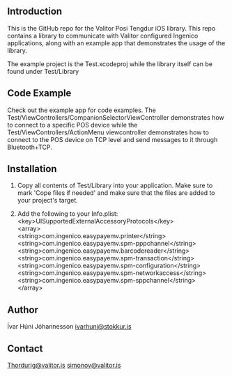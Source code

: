 ## Introduction

This is the GitHub repo for the Valitor Posi Tengdur iOS library. This repo contains a library to communicate with Valitor configured Ingenico applications, along with an example app that demonstrates the usage of the library.

The example project is the Test.xcodeproj while the library itself can be found under Test/Library

## Code Example

Check out the example app for code examples. The Test/ViewControllers/CompanionSelectorViewController demonstrates how to connect to a specific POS device while the 
Test/ViewControllers/ActionMenu viewcontroller demonstrates how to connect to the POS device on TCP level and send messages to it through Bluetooth+TCP.

## Installation

1. Copy all contents of Test/Library into your application. Make sure to mark 'Cope files if needed' and make sure that the files are added to your project's target.

2. Add the following to your Info.plist:  
\<key\>UISupportedExternalAccessoryProtocols\</key\>  
	\<array\>  
		\<string>com.ingenico.easypayemv.printer\</string\>  
		\<string\>com.ingenico.easypayemv.spm-pppchannel\</string\>  
		\<string\>com.ingenico.easypayemv.barcodereader\</string\>  
		\<string\>com.ingenico.easypayemv.spm-transaction\</string\>  
		\<string\>com.ingenico.easypayemv.spm-configuration\</string\>  
		\<string\>com.ingenico.easypayemv.spm-networkaccess\</string\>  
		\<string\>com.ingenico.easypayemv.spm-sppchannel\</string\>  
	\</array\>  

## Author

Ívar Húni Jóhannesson
ivarhuni@stokkur.is

## Contact

Thordurig@valitor.is
simonov@valitor.is
